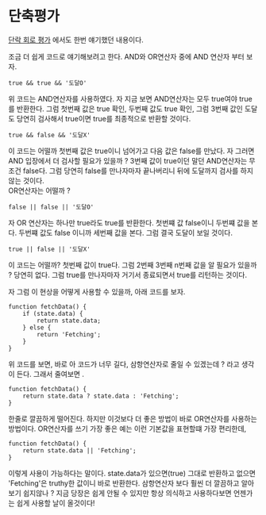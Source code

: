 # 단축평가

[단락 회로 평가](https://github.com/MyoungSeob-Pohang/daily-TIL/blob/main/Javascript/JS-%EC%9D%91%EC%9A%A9/short_circuit_rating.md) 에서도 한번 얘기했던 내용이다.

조금 더 쉽게 코드로 얘기해보려고 한다. AND와 OR연산자 중에 AND 연산자 부터 보자.

```
true && true && '도달O'
```

위 코드는 AND연산자를 사용하였다. 자 지금 보면 AND연산자는 모두 true여야 true를 반환한다. 그럼 첫번째 값은 true 확인, 두번째 값도 true 확인, 그럼 3번째 값인 도달도 당연히 검사해서 true이면 true를 최종적으로 반환할 것이다.

```
true && false && '도달X'
```

이 코드는 어떨까 첫번째 값은 true이니 넘어가고 다음 값은 false를 만났다. 자 그러면 AND 입장에서 더 검사할 필요가 있을까 ? 3번째 값이 true이던 말던 AND연산자는 무조건 false다. 그럼 당연히 false를 만나자마자 끝나버리니 뒤에 도달까지 검사를 하지 않는 것이다.  
OR연산자는 어떨까 ?

```
false || false || '도달O'
```

자 OR 연산자는 하나만 true라도 true를 반환한다. 첫번쨰 값 false이니 두번쨰 값을 본다. 두번쨰 값도 false 이니까 세번째 값을 본다. 그럼 결국 도달이 보일 것이다.

```
true || false || '도달X'
```

이 코드는 어떨까? 첫번째 값이 true다. 그럼 2번째 3번째 n번째 값을 알 필요가 있을까 ? 당연히 없다. 그럼 true를 만나자마자 거기서 종료되면서 true를 리턴하는 것이다.

자 그럼 이 현상을 어떻게 사용할 수 있을까, 아래 코드를 보자.

```
function fetchData() {
    if (state.data) {
        return state.data;
    } else {
        return 'Fetching';
    }
}
```

위 코드를 보면, 바로 아 코드가 너무 길다, 삼항연산자로 줄일 수 있겠는데 ? 라고 생각이 든다. 그래서 줄여보면 .

```
function fetchData() {
    return state.data ? state.data : 'Fetching';
}
```

한줄로 깔끔하게 떨어진다. 하지만 이것보다 더 좋은 방법이 바로 OR연산자를 사용하는 방법이다. OR연산자를 쓰기 가장 좋은 예는 이런 기본값을 표현할떄 가장 편리한데,

```
function fetchData() {
    return state.data || 'Fetching';
}
```

이렇게 사용이 가능하다는 말이다. state.data가 있으면(true) 그대로 반환하고 없으면 'Fetching'은 truthy한 값이니 바로 반환한다. 삼항연산자 보다 훨씬 더 깔끔하고 알아보기 쉽지않나 ? 지금 당장은 쉽게 안될 수 있지만 항상 의식하고 사용하다보면 언젠가는 쉽게 사용할 날이 올것이다!
